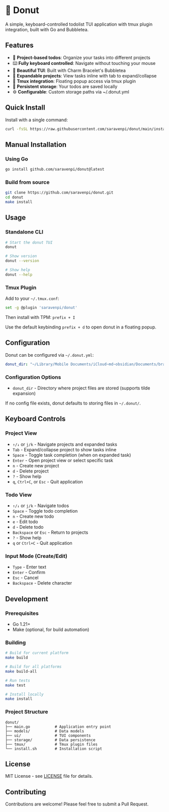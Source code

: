 # 🍩 Donut

A simple, keyboard-controlled todolist TUI application with tmux plugin integration, built with Go and Bubbletea.

## Features

- 📝 **Project-based todos**: Organize your tasks into different projects
- ⌨️ **Fully keyboard controlled**: Navigate without touching your mouse
- 🎨 **Beautiful TUI**: Built with Charm Bracelet's Bubbletea
- 📂 **Expandable projects**: View tasks inline with tab to expand/collapse
- 🔧 **Tmux integration**: Floating popup access via tmux plugin
- 💾 **Persistent storage**: Your todos are saved locally
- ⚙️ **Configurable**: Custom storage paths via ~/.donut.yml

## Quick Install

Install with a single command:

```bash
curl -fsSL https://raw.githubusercontent.com/saravenpi/donut/main/install.sh | bash
```

## Manual Installation

### Using Go

```bash
go install github.com/saravenpi/donut@latest
```

### Build from source

```bash
git clone https://github.com/saravenpi/donut.git
cd donut
make install
```

## Usage

### Standalone CLI

```bash
# Start the donut TUI
donut

# Show version
donut --version

# Show help
donut --help
```

### Tmux Plugin

Add to your `~/.tmux.conf`:

```bash
set -g @plugin 'saravenpi/donut'
```

Then install with TPM: `prefix + I`

Use the default keybinding `prefix + d` to open donut in a floating popup.

## Configuration

Donut can be configured via `~/.donut.yml`:

```yaml
donut_dir: "~/Library/Mobile Documents/iCloud~md~obsidian/Documents/brain/todo/"
```

### Configuration Options

- `donut_dir` - Directory where project files are stored (supports tilde expansion)

If no config file exists, donut defaults to storing files in `~/.donut/`.

## Keyboard Controls

### Project View
- `↑/↓` or `j/k` - Navigate projects and expanded tasks
- `Tab` - Expand/collapse project to show tasks inline
- `Space` - Toggle task completion (when on expanded task)
- `Enter` - Open project view or select specific task
- `n` - Create new project
- `d` - Delete project
- `?` - Show help
- `q`, `Ctrl+C`, or `Esc` - Quit application

### Todo View
- `↑/↓` or `j/k` - Navigate todos
- `Space` - Toggle todo completion
- `n` - Create new todo
- `e` - Edit todo
- `d` - Delete todo
- `Backspace` or `Esc` - Return to projects
- `?` - Show help
- `q` or `Ctrl+C` - Quit application

### Input Mode (Create/Edit)
- `Type` - Enter text
- `Enter` - Confirm
- `Esc` - Cancel
- `Backspace` - Delete character

## Development

### Prerequisites

- Go 1.21+
- Make (optional, for build automation)

### Building

```bash
# Build for current platform
make build

# Build for all platforms
make build-all

# Run tests
make test

# Install locally
make install
```

### Project Structure

```
donut/
├── main.go           # Application entry point
├── models/           # Data models
├── ui/               # TUI components
├── storage/          # Data persistence
├── tmux/             # Tmux plugin files
└── install.sh        # Installation script
```

## License

MIT License - see [LICENSE](LICENSE) file for details.

## Contributing

Contributions are welcome! Please feel free to submit a Pull Request.